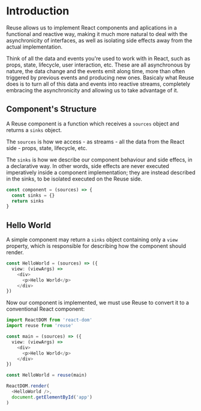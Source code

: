 # Introduction

Reuse allows us to implement React components and aplications in a functional and reactive way, making it much more natural to deal with the asynchronicity of interfaces, as well as isolating side effects away from the actual implementation.

Think of all the data and events you're used to work with in React, such as props, state, lifecycle, user interaction, etc. These are all asynchronous by nature, the data change and the events emit along time, more than often triggered by previous events and producing new ones. Basicaly what Reuse does is to turn all of this data and events into reactive streams, completely embracing the asynchronicity and allowing us to take advantage of it.

## Component's Structure

A Reuse component is a function which receives a `sources` object and returns a `sinks` object.

The `sources` is how we access - as streams - all the data from the React side - props, state, lifecycle, etc.

The `sinks` is how we describe our component behaviour and side effecs, in a declarative way. In other words, side effects are never executed imperatively inside a component implementation; they are instead described in the sinks, to be isolated executed on the Reuse side.

```typescript
const component = (sources) => {
  const sinks = {}
  return sinks
}
```

## Hello World

A simple component may return a `sinks` object containing only a `view` property, which is responsible for describing how the component should render.

```typescript
const HelloWorld = (sources) => ({
  view: (viewArgs) =>
    <div>
      <p>Hello World</p>
    </div>
})
```

Now our component is implemented, we must use Reuse to convert it to a conventional React component:

```typescript
import ReactDOM from 'react-dom'
import reuse from 'reuse'

const main = (sources) => ({
  view: (viewArgs) =>
    <div>
      <p>Hello World</p>
    </div>
})

const HelloWorld = reuse(main)

ReactDOM.render(
  <HelloWorld />,
  document.getElementById('app')
)
```